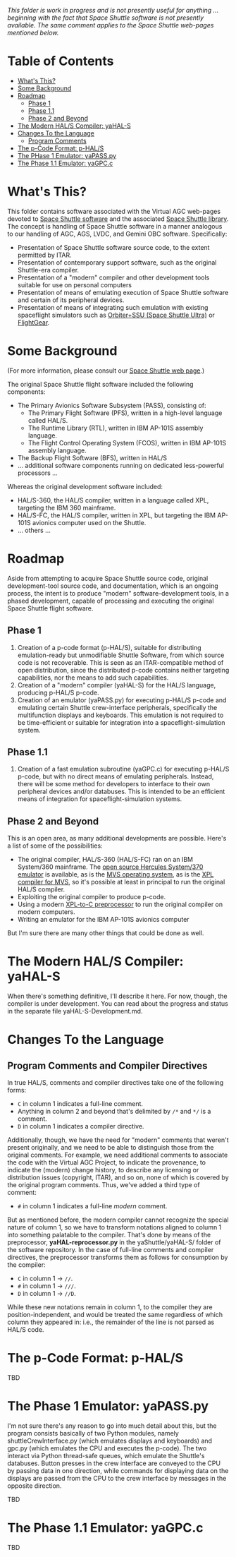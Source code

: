 *This folder is work in progress and is not presently useful for anything ... beginning with the fact that Space Shuttle software is not presently available.  The same comment applies to the Space Shuttle web-pages mentioned below.*

# Table of Contents

* [What's This?](#WhatIs)
* [Some Background](#Background)
* [Roadmap](#Roadmap)
    * [Phase 1](#Phase1)
    * [Phase 1.1](#Phase11)
    * [Phase 2 and Beyond](#Phase2)
* [The Modern HAL/S Compiler: yaHAL-S](#Compiler)
* [Changes To the Language](#Changes)
    * [Program Comments](#Comments)
* [The p-Code Format:  p-HAL/S](#pCode)
* [The PHase 1 Emulator:  yaPASS.py](#Emulator1)
* [The Phase 1.1 Emulator:  yaGPC.c](#Emulator11)

# <a name="WhatIs"></a>What's This?

This folder contains software associated with the Virtual AGC web-pages devoted to [Space Shuttle software](https://www.ibiblio.org/apollo/Shuttle.html) and the associated [Space Shuttle library](https://www.ibiblio.org/apollo/links-shuttle.html).  The concept is handling of Space Shuttle software in a manner analogous to our handling of AGC, AGS, LVDC, and Gemini OBC software.  Specifically:

* Presentation of Space Shuttle software source code, to the extent permitted by ITAR.
* Presentation of contemporary support software, such as the original Shuttle-era compiler.
* Presentation of a "modern" compiler and other development tools suitable for use on personal computers
* Presentation of means of emulating execution of Space Shuttle software and certain of its peripheral devices.
* Presentation of means of integrating such emulation with existing spaceflight simulators such as [Orbiter+SSU (Space Shuttle Ultra)](https://sourceforge.net/projects/shuttleultra/) or [FlightGear](https://wiki.flightgear.org/Space_Shuttle).

# <a name="Background"></a>Some Background

(For more information, please consult our [Space Shuttle web page](https://www.ibiblio.org/apollo/Shuttle.html).)

The original Space Shuttle flight software included the following components:

* The Primary Avionics Software Subsystem (PASS), consisting of:
  * The Primary Flight Software (PFS), written in a high-level language called HAL/S.
  * The Runtime Library (RTL), written in IBM AP-101S assembly language.
  * The Flight Control Operating System (FCOS), written in IBM AP-101S assembly language.
* The Backup Flight Software (BFS), written in HAL/S
* ... additional software components running on dedicated less-powerful processors ...

Whereas the original development software included:

* HAL/S-360, the HAL/S compiler, written in a language called XPL, targeting the IBM 360 mainframe.  
* HAL/S-FC, the HAL/S compiler, written in XPL, but targeting the IBM AP-101S avionics computer used on the Shuttle.
* ... others ...

# <a name="Roadmap"></a>Roadmap

Aside from attempting to acquire Space Shuttle source code, original development-tool source code, and documentation, which is an ongoing process, the intent is to produce "modern" software-development tools, in a phased development, capable of processing and executing the original Space Shuttle flight software.

## <a name="Phase1"></a>Phase 1

1. Creation of a p-code format (p-HAL/S), suitable for distributing emulation-ready but unmodifiable Shuttle Software, from which source code is not recoverable.  This is seen as an ITAR-compatible method of open distribution, since the distributed p-code contains neither targeting capabilities, nor the means to add such capabilities.
2. Creation of a "modern" compiler (yaHAL-S) for the HAL/S language, producing p-HAL/S p-code.
3. Creation of an emulator (yaPASS.py) for executing p-HAL/S p-code and emulating certain Shuttle crew-interface peripherals, specifically the multifunction displays and keyboards.  This emulation is not required to be time-efficient or suitable for integration into a spaceflight-simulation system.

## <a name="Phase11"></a>Phase 1.1

1. Creation of a fast emulation subroutine (yaGPC.c) for executing p-HAL/S p-code, but with no direct means of emulating peripherals.  Instead, there will be some method for developers to interface to their own peripheral devices and/or databuses.  This is intended to be an efficient means of integration for spaceflight-simulation systems.

## <a name="Phase2"></a>Phase 2 and Beyond

This is an open area, as many additional developments are possible.  Here's a list of some of the possibilities:

* The original compiler, HAL/S-360 (HAL/S-FC) ran on an IBM System/360 mainframe.  The [open source Hercules System/370 emulator](http://www.hercules-390.org/) is available, as is the [MVS operating system](http://www.ibiblio.org/jmaynard/), as is the [XPL compiler for MVS](https://www.jaymoseley.com/hercules/compilers/list_of.htm#XPL), so it's possible at least in principal to run the original HAL/S compiler.
* Exploiting the original compiler to produce p-code.
* Using a modern [XPL-to-C preprocessor](https://sourceforge.net/projects/xpl-compiler/) to run the original compiler on modern computers.
* Writing an emulator for the IBM AP-101S avionics computer

But I'm sure there are many other things that could be done as well.

# <a name="Compiler"></a>The Modern HAL/S Compiler: yaHAL-S

When there's something definitive, I'll describe it here.  For now, though, the compiler is under development.  You can read about the progress and status in the separate file yaHAL-S-Development.md.

# <a name="Changes"></a>Changes To the Language

## <a name="Comments"></a>Program Comments and Compiler Directives

In true HAL/S, comments and compiler directives take one of the following forms:

* `C` in column 1 indicates a full-line comment.
* Anything in column 2 and beyond that's delimited by `/*` and `*/` is a comment.
* `D` in column 1 indicates a compiler directive.

Additionally, though, we have the need for "modern" comments that weren't present originally, and we need to be able to distinguish those from the original comments.  For example, we need additional comments to associate the code with the Virtual AGC Project, to indicate the provenance, to indicate the (modern) change history, to describe any licensing or distribution issues (copyright, ITAR), and so on, none of which is covered by the original program comments.  Thus, we've added a third type of comment:

* `#` in column 1 indicates a full-line *modern* comment.

But as mentioned before, the modern compiler cannot recognize the special nature of column 1, so we have to transform notations aligned to column 1 into something palatable to the compiler.  That's done by means of the preprocessor, **yaHAL-reprocessor.py** in the yaShuttle/yaHAL-S/ folder of the software repository.  In the case of full-line comments and compiler directives, the preprocessor transforms them as follows for consumption by the compiler:

* `C` in column 1 &rarr; `//`.
* `#` in column 1 &rarr; `///`.
* `D` in column 1 &rarr; `//D`.

While these new notations remain in column 1, to the compiler they are position-independent, and would be treated the same regardless of which column they appeared in:  i.e., the remainder of the line is not parsed as HAL/S code.

# <a name="pCode"></a>The p-Code Format:  p-HAL/S

TBD

# <a name="Emulator1"></a>The Phase 1 Emulator:  yaPASS.py

I'm not sure there's any reason to go into much detail about this, but the program consists basically of two Python modules, namely shuttleCrewInterface.py (which emulates displays and keyboards) and gpc.py (which emulates the CPU and executes the p-code).  The two interact via Python thread-safe queues, which emulate the Shuttle's databuses.  Button presses in the crew interface are conveyed to the CPU by passing data in one direction, while commands for displaying data on the displays are passed from the CPU to the crew interface by messages in the opposite direction.

TBD

# <a name="Emulator11"></a>The Phase 1.1 Emulator:  yaGPC.c

TBD
